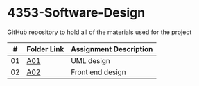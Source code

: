# 4353-Software-Design
GitHub repository to hold all of the materials used for the project

|   #   | Folder Link | Assignment Description |
| :---: | ----------- | ---------------------- |
| 01 | [A01](https://github.com/randymesso/4353-Software-Design/tree/main/Assignment%201) |  UML design |
| 02 | [A02](https://github.com/randymesso/4353-Software-Design/tree/main/Assignment%2021) | Front end design |
